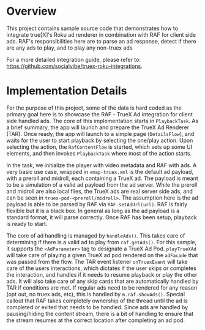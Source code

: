 # Overview

This project contains sample source code that demonstrates how to integrate true[X]'s Roku
ad renderer in combination with RAF for client side ads. RAF's responsibilities here are to parse an ad response,
detect if there are any ads to play, and to play any non-truex ads

For a more detailed integration guide, please refer to: https://github.com/socialvibe/truex-roku-integrations.

# Implementation Details

For the purpose of this project, some of the data is hard coded as the primary goal here is to showcase the RAF - TrueX Ad integration for client side handled ads. The core of this implementation starts in `PlaybackTask`. As a brief summary, the app will launch and prepare the TrueX Ad Renderer (TAR). Once ready, the app will launch to a simple page (`DetailsFlow`), and waits for the user to start playback by selecting the one/play action. Upon selecting the action, the `RafContentFlow` is started, which sets up some UI elements, and then invokes `PlaybackTask` where most of the action starts.

In the task, we initialize the player with video metadata and RAF with ads. A very basic use case, wrapped in `vmap-truex.xml` is the default ad payload, with a preroll and midroll, each containing a TrueX ad. The payload is meant to be a simulation of a valid ad payload from the ad server. While the preroll and midroll are also local files, the TrueX ads are real server side ads, and can be seen in `truex-pod-<preroll/midroll>`. The assumption here is the ad payload is able to be parsed by RAF via `RAF.setAdUrl(url)`. RAF is fairly flexible but it is a black box. In general as long as the ad payload is a standard format, it will parse correctly. Once RAF has been setup, playback is ready to start.

The core of ad handling is managed by `handleAds()`. This takes care of determining if there is a valid ad to play from `raf.getAds()`. For this sample, it supports the `<AdParameter>` tag to designate a TrueX Ad Pod. `playTrueXAd` will take care of playing a given TrueX ad pod rendered on the `adFacade` that was passed from the flow. The TAR event listener `onTruexEvent` will take care of the users interactions, which dictates if the user skips or completes the interaction, and handles if it needs to resume playback or play the other ads. It will also take care of any skip cards that are automatically handled by TAR if conditions are met. If regular ads need to be rendered for any reason (opt out, no truex ads, etc), this is handled by `m.raf.showAds()`. Special callout that RAF takes completely ownership of the thread until the ad is completed or exited that needs to be handled. Since ads are handled by pausing/hiding the content stream, there is a bit of handling to ensure that the stream resumes at the correct location after completing an ad pod.
